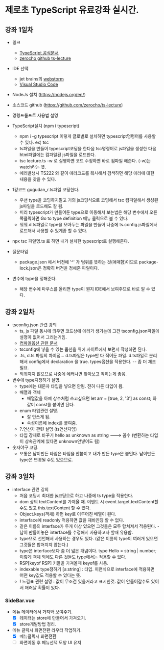 # 제로초 TypeScript 유료강좌 실시간.
## 강좌 1일차
* 링크
  - [TypeScript 공식문서](https://www.typescriptlang.org/)
  - [zerocho github ts-lecture](https://github.com/ZeroCho/ts-lecture)

* IDE 선택
  - jet brains의 [webstorm](https://www.jetbrains.com/ko-kr/webstorm/)
  - [Visual Studio Code](https://code.visualstudio.com/)
* NodeJs 설치 (https://nodejs.org/en/)
* 소스코드 github (https://github.com/zerocho/ts-lecture)
* 명령프롬프트 사용법 설명
* TypeScript설치 (npm i typescript)
  - npm i -g typescript 이렇게 글로벌로 설치하면 typescript명령어를 사용할 수 있다. ex) tsc
  - ts파일을 만들어 typescript코딩을 한다음 tsc명령어로 js파일을 생성한 다음 html파일에는 컴파일된 js파일을 로드한다.
  - tsc lecture.ts -w 로 실행하면 코드 수정하면 바로 컴파일 해준다. (-w)는 watch라는 뜻.
  - 에러발생시 TS222 와 같이 에러코드를 복사해서 검색하면 해당 에러에 대한 내용을 찾을 수 있다.
* 1강코드 gugudan_r.ts파일 코딩한다.
  - 우선 type을 코딩하지말고 거의 js코딩식으로 코딩해서 tsc 컴파일해서 생성된 js파일을 로드해도 잘 됨.
  - 미리 typescript가 만들어둔 type으로 이동해서 보는법은 해당 변수에서 오른쪽클릭하면 Go to type definition 메뉴 클릭으로 볼 수 있다.
  - 뭐뭐.d.ts파일로 type을 모아두는 파일을 만들어 나중에 ts.config.js파일에서 로드해서 사용할 수 있게끔 할 수 있다.
* npx tsc 파일명.ts 로 하면 내가 설치한 typescript로 실행해준다.
* 질문타임
  - package.json 에서 버전에 '^' 가 범위를 뜻하는 것(애매함)이므로 package-lock.json은 정확히 버전을 정해준 파일이다.
* 변수에 type을 정해준다.
  - 해당 변수에 마우스를 올리면 type이 뭔지 IDE에서 보여주므로 바로 알 수 있다.

## 강좌 2일차
* tsconfig.json 관련 강의
  - ts, js 파일 동시에 띄우면 코드상에 에러가 생기는데 그건 tsconfig.json파일에 설정이 없어서 그러는거임.
  - [컴파일옵션 관련 문서](https://www.typescriptlang.org/docs/handbook/compiler-options.html)
  - tsconfig에 넣을 수 있는 옵션을 위에 사이트에서 보면서 작성하면 된다.
  - .ts, d.ts 파일의 차이점... d.ts파일은 type만 다 적어둔 파일. d.ts파일로 분리해서 config에서 declaration 을 true. types옵션을 적용한다. -- 좀 더 체크 필요.
  - 외워지지 않으므로 나중에 에러나면 찾아보고 익히는게 좋음.
* 변수에 type지정하기 설명.
  - type에는 대문자 타입을 넣으면 안됨. 전혀 다른 타입이 됨.
  - 배열과 객체
    - 배열값을 아예 상수처럼 쓰고싶으면 let arr = [true, 2, '3'] as const; 와 같이 const를 붙이면 된다.
  - enum 타입관련 설명.
    - 잘 안쓰게 됨.
    - 속성이름에 index를 붙여줌.
  - ?.연산자 관련 설명 (ts연산자임)
  - 타입 강제로 바꾸기   hello as unknown as string  ---> 꼼수 (변환하는 타입이 상속관계에 있다면 unknown안넣어도 됨)
* 숫자야구 코딩.
  - 보통은 남이만든 타입은 타입을 안붙이고 내가 만든 type은 붙인다. 남이만든 type은 변경될 수도 있으므로.

## 강좌 3일차
* interface 관련 강의
  - 처음 코딩시 최대한 js코딩으로 하고 나중에 ts type을 적용한다.
  - dom 상의 textContent를 가져올 때. 이벤트 시 event.target.textContent할 수도 있고 this.textContent 할 수 있다.
  - Object.keys(객체) 하면 key로 이루어진 배열이 된다.
  - interface에 readonly 적용하면 값을 재바인딩 할 수 없다.
  - 같은 이름의 interface가 두개 이상 있으면 그것들은 모두 합쳐져서 적용된다. - 남이 만들어놓은 interface를 수정해서 사용하고자 할때 유용함.
  - type으로 선언해서 사용하는 경우도 있다. (같은 이름의 type이 여러개 있으면 그것들은 합쳐지지 않는다.)
  - type은 interface보다 좀 더 넓은 개념이다. type Hello = string | number; 이렇게 객체 외에도 다른 것들도 type에서는 적용할 수 있다.
  - RSP[keyof RSP] 키들을 가져올때 keyof를 사용.
  - indexable type정하기 [a:string] : 타입. 이런식으로 interface에 적용하면 어떤 key값도 적용할 수 있다는 뜻.
  - ! 느낌표 관련 설명 : 값이 무조건 있을거라고 표시한것. 값이 안들어갈수도 있어서 애러날 확률이 있다.



### SideBar.vue
* 메뉴 데이터에서 가져와 보여주기.
  - [X] 데이터는 store에 만들어서 가져오기.
  - [X] store개발방법 정리.
* 메뉴 클릭시 화면전환 라우터 작업하기.
  - [X] 메뉴클릭시 화면전환
  - [ ] 화면이동 후 메뉴선택 모양 UI 유지